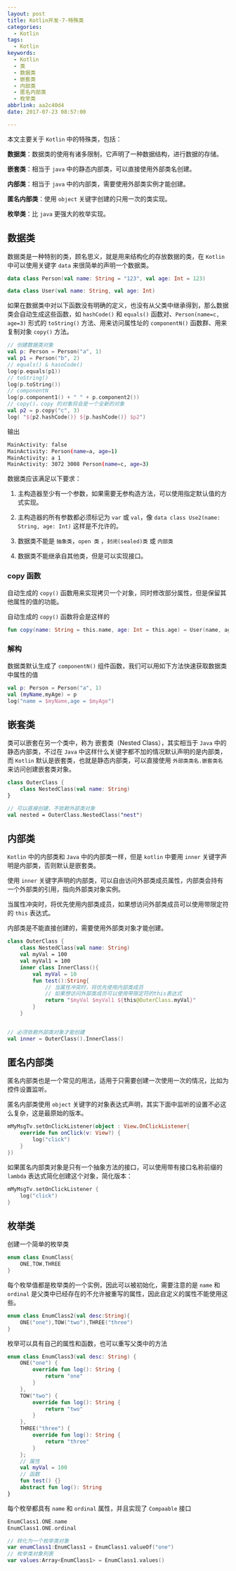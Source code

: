 ```yaml
---
layout: post
title: Kotlin开发-7-特殊类
categories:
  - Kotlin
tags:
  - Kotlin
keywords:
  - Kotlin
  - 类
  - 数据类
  - 嵌套类
  - 内部类
  - 匿名内部类
  - 枚举类
abbrlink: aa2c40d4
date: 2017-07-23 08:57:00

---
```

 
本文主要关于 `Kotlin` 中的特殊类，包括：

**数据类**：数据类的使用有诸多限制，它声明了一种数据结构，进行数据的存储。

**嵌套类**：相当于 `java` 中的静态内部类，可以直接使用外部类名创建。

**内部类**：相当于 `java` 中的内部类，需要使用外部类实例才能创建。

**匿名内部类**：使用 `object` 关键字创建的只用一次的类实现。

**枚举类**：比 `java` 更强大的枚举实现。

<!--more-->

## 数据类

数据类是一种特别的类，顾名思义，就是用来结构化的存放数据的类，在 `Kotlin` 中可以使用关键字 `data` 来很简单的声明一个数据类。

```kotlin
data class Person(val name: String = "123", val age: Int = 123)

data class User(val name: String, val age: Int)
```

如果在数据类中对以下函数没有明确的定义，也没有从父类中继承得到，那么数据类会自动生成这些函数，如 `hashCode()` 和 `equals()` 函数对、`Person(name=c, age=3)` 形式的 `toString()` 方法、用来访问属性址的 `componentN()` 函数群、用来复制对象 `copy()` 方法。

```kotlin
// 创建数据类对象
val p: Person = Person("a", 1)
val p1 = Person("b", 2)
// equals() & hasoCode()
log(p.equals(p1))
// toString()
log(p.toString())
// componentN
log(p.component1() + " " + p.component2())
// copy()，copy 的对象将会是一个全新的对象
val p2 = p.copy("c", 3)
log( "${p2.hashCode()} ${p.hashCode()} $p2")
```
输出

```bash
MainActivity: false
MainActivity: Person(name=a, age=1)
MainActivity: a 1
MainActivity: 3072 3008 Person(name=c, age=3)
```
数据类应该满足以下要求：

1. 主构造器至少有一个参数，如果需要无参构造方法，可以使用指定默认值的方式实现。

2. 主构造器的所有参数都必须标记为 `var` 或 `val`，像 `data class Use2(name: String, age: Int)` 这样是不允许的。

3. 数据类不能是 `抽象类`，`open 类` ，`封闭(sealed)类` 或 `内部类`

4. 数据类不能继承自其他类，但是可以实现接口。

### copy 函数

自动生成的 `copy()` 函数用来实现拷贝一个对象，同时修改部分属性，但是保留其他属性的值的功能。	

自动生成的 `copy()` 函数将会是这样的

```kotlin
fun copy(name: String = this.name, age: Int = this.age) = User(name, age)
```

### 解构

数据类默认生成了 `componentN()` 组件函数，我们可以用如下方法快速获取数据类中属性的值

```kotlin
val p: Person = Person("a", 1)
val (myName,myAge) = p
log("name = $myName,age = $myAge")
```

## 嵌套类

类可以嵌套在另一个类中，称为 嵌套类（Nested Class），其实相当于 `Java` 中的静态内部类，不过在 `Java` 中这样什么关键字都不加的情况默认声明的是内部类，而 `Kotlin` 默认是嵌套类，也就是静态内部类，可以直接使用 `外部类类名.嵌套类名` 来访问创建嵌套类对象。

```kotlin
class OuterClass {
    class NestedClass(val name: String)
}

// 可以直接创建，不依赖外部类对象
val nested = OuterClass.NestedClass("nest")
```

##  内部类
`Kotlin` 中的内部类和  `Java` 中的内部类一样，但是 `kotlin` 中要用 `inner` 关键字声明是内部类，否则默认是嵌套类。

使用 `inner` 关键字声明的内部类，可以自由访问外部类成员属性，内部类会持有一个外部类的引用，指向外部类对象实例。 

当属性冲突时，将优先使用内部类成员，如果想访问外部类成员可以使用带限定符的 `this` 表达式。

内部类是不能直接创建的，需要使用外部类对象才能创建。

```kotlin
class OuterClass {
    class NestedClass(val name: String)
    val myVal = 100
    val myVal1 = 100
    inner class InnerClass(){
        val myVal = 10
        fun test():String{
            // 当属性冲突时，将优先使用内部类成员
            // 如果想访问外部类成员可以使用带限定符的this表达式
            return "$myVal $myVal1 ${this@OuterClass.myVal}"
        }
    }


// 必须依赖外部类对象才能创建
val inner = OuterClass().InnerClass()
``` 


## 匿名内部类

匿名内部类也是一个常见的用法，适用于只需要创建一次使用一次的情况，比如为控件设置监听。

匿名内部类使用 `object` 关键字的对象表达式声明，其实下面中监听的设置不必这么复杂，这是最原始的版本。

```kotlin
mMyMsgTv.setOnClickListener(object : View.OnClickListener{
    override fun onClick(v: View?) {
    	log("click")
    }
})
```
如果匿名内部类对象是只有一个抽象方法的接口，可以使用带有接口名称前缀的 `lambda` 表达式简化创建这个对象，简化版本：

```kotlin
mMyMsgTv.setOnClickListener {
    log("click")
}
```


## 枚举类

创建一个简单的枚举类

```kotlin
enum class EnumClass{
    ONE,TOW,THREE
}
```

每个枚举值都是枚举类的一个实例，因此可以被初始化，需要注意的是 `name` 和 `ordinal` 是父类中已经存在的不允许被重写的属性，因此自定义的属性不能使用这些。


```kotlin
enum class EnumClass2(val desc:String){
    ONE("one"),TOW("two"),THREE("three")
}
```

枚举可以具有自己的属性和函数，也可以重写父类中的方法

```kotlin
enum class EnumClass3(val desc: String) {
    ONE("one") {
        override fun log(): String {
            return "one"
        }
    },
    TOW("two") {
        override fun log(): String {
            return "two"
        }
    },
    THREE("three") {
        override fun log(): String {
            return "three"
        }
    };
    // 属性
    val myVal = 100
    // 函数
    fun test() {}
    abstract fun log(): String
}
```

每个枚举都具有 `name` 和 `ordinal` 属性，并且实现了 `Compaable` 接口

```kotlin
EnumClass1.ONE.name
EnumClass1.ONE.ordinal

// 转化为一个枚举类对象
var enumClass1:EnumClass1 = EnumClass1.valueOf("one")
// 枚举类对象列表
var values:Array<EnumClass1> = EnumClass1.values()
```


